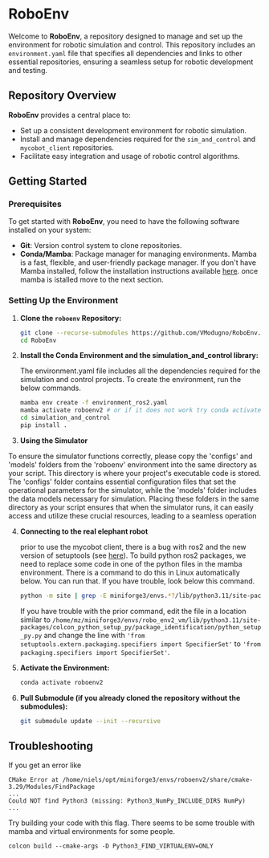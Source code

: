 # RoboEnv

Welcome to **RoboEnv**, a repository designed to manage and set up the environment for robotic simulation and control. This repository includes an `environment.yaml` file that specifies all dependencies and links to other essential repositories, ensuring a seamless setup for robotic development and testing.

## Repository Overview

**RoboEnv** provides a central place to:
- Set up a consistent development environment for robotic simulation.
- Install and manage dependencies required for the `sim_and_control` and `mycobot_client` repositories.
- Facilitate easy integration and usage of robotic control algorithms.

## Getting Started

### Prerequisites

To get started with **RoboEnv**, you need to have the following software installed on your system:

- **Git**: Version control system to clone repositories.
- **Conda/Mamba**: Package manager for managing environments. Mamba is a fast, flexible, and user-friendly package manager. If you don't have Mamba installed, follow the installation instructions available [here](https://github.com/conda-forge/miniforge). once mamba is istalled move to the next section.

### Setting Up the Environment

1. **Clone the `roboenv` Repository:**

   ```bash
   git clone --recurse-submodules https://github.com/VModugno/RoboEnv.git
   cd RoboEnv
   ```

2.  **Install the Conda Environment and the simulation_and_control library:**

    The environment.yaml file includes all the dependencies required for the simulation and control projects. To create the environment, run the below commands.
    ```bash
    mamba env create -f environment_ros2.yaml
    mamba activate roboenv2 # or if it does not work try conda activate roboenv2
    cd simulation_and_control
    pip install .
    ```

3.  **Using the Simulator**
    
   To ensure the simulator functions correctly, please copy the 'configs' and 'models' folders from the 'roboenv' environment into the same directory as your script. This directory is where your project's executable code is stored. The 'configs' folder contains essential configuration files that set the operational parameters for the simulator, while the 'models' folder includes the data models necessary for simulation. Placing these folders in the same directory as your script ensures that when the simulator runs, it can easily access and utilize these crucial resources, leading to a seamless operation

4.  **Connecting to the real elephant robot**  
    
    prior to use the mycobot client, there is a bug with ros2 and the new version of setuptools (see [here](https://github.com/colcon/colcon-python-setup-py/issues/41)). To build python ros2 packages, we need to replace some code in one of the python files in the mamba environment. There is a command to do this in Linux automatically below. You can run that. If you have trouble, look below this command.
    
    ```bash
    python -m site | grep -E miniforge3/envs.*?/lib/python3.11/site-packages | sed "s:,::g; s:\s::g; s:'::g" | awk '{print $1"/colcon_python_setup_py/package_identification/python_setup_py.py"}' | xargs sed -i -e "s/'from setuptools.extern.packaging.specifiers import SpecifierSet'/'from packaging.specifiers import SpecifierSet'/g"
    ```

    If you have trouble with the prior command, edit the file in a location similar to `/home/mz/miniforge3/envs/robo_env2_vm/lib/python3.11/site-packages/colcon_python_setup_py/package_identification/python_setup_py.py` and change the line with `'from setuptools.extern.packaging.specifiers import SpecifierSet'` to `'from packaging.specifiers import SpecifierSet'`.

5. **Activate the Environment:**
    ```bash
    conda activate roboenv2
    ```

6. **Pull Submodule (if you already cloned the repository without the submodules):**
    ```bash
    git submodule update --init --recursive
    ```

## Troubleshooting

If you get an error like
```
CMake Error at /home/niels/opt/miniforge3/envs/roboenv2/share/cmake-3.29/Modules/FindPackage
...
Could NOT find Python3 (missing: Python3_NumPy_INCLUDE_DIRS NumPy)
...
```
Try building your code with this flag. There seems to be some trouble with mamba and virtual environments for some people.
```
colcon build --cmake-args -D Python3_FIND_VIRTUALENV=ONLY
```